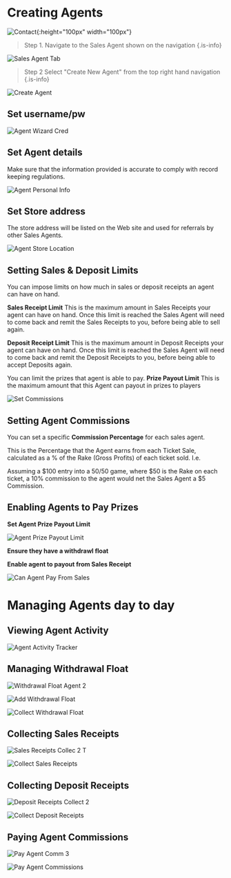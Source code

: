 <!-- TITLE: Managing Sales Agents -->
<!-- SUBTITLE: A quick summary of Agents -->

# Creating Agents
![Contact](/uploads/contact.png "Contact"){:height="100px" width="100px"}



> Step 1.  Navigate to the Sales Agent shown on the navigation
{.is-info}

![Sales Agent Tab](/uploads/sales-agent-tab.png "Sales Agent Tab")

> Step 2 Select "Create New Agent" from the top right hand navigation
{.is-info}

![Create Agent](/uploads/create-agent.png "Create Agent")



## Set username/pw

![Agent Wizard Cred](/uploads/agent-wizard-cred.png "Agent Wizard Cred")



## Set Agent details

Make sure that the information provided is accurate to comply with record keeping regulations.

![Agent Personal Info](/uploads/agent-personal-info.png "Agent Personal Info")


## Set Store address

The store address will be listed on the Web site and used for referrals by other Sales Agents.


![Agent Store Location](/uploads/agent-store-location.png "Agent Store Location")

## Setting Sales & Deposit Limits


You can impose limits on how much in sales or deposit receipts an agent can have on hand. 

**Sales Receipt Limit**
This is the maximum amount in Sales Receipts your agent can have on hand. Once this limit is reached the Sales Agent will need to come back and remit the Sales Receipts to you, before being able to sell again.

**Deposit Receipt Limit**
This is the maximum amount in Deposit Receipts your agent can have on hand. Once this limit is reached the Sales Agent will need to come back and remit the Deposit Receipts to you, before being able to accept Deposits again.

You can limit the prizes that agent is able to pay.
**Prize Payout Limit**
This is the maximum amount that this Agent can payout in prizes to players

![Set Commissions](/uploads/set-commissions.png "Set Commissions")
## Setting Agent Commissions
You can set  a specific **Commission Percentage** for each sales agent.

This is the Percentage that the Agent earns from each Ticket Sale, calculated as a % of the Rake (Gross Profits) of each ticket sold. I.e. 

Assuming a $100 entry into a 50/50 game, where $50 is the Rake on each ticket, a 10% commission to the agent would net the Sales Agent a $5 Commission.


## Enabling Agents to Pay Prizes

**Set Agent Prize Payout Limit**

![Agent Prize Payout Limit](/uploads/agent-prize-payout-limit.png "Agent Prize Payout Limit")

**Ensure they have a withdrawl float**

**Enable agent to payout from Sales Receipt**

![Can Agent Pay From Sales](/uploads/can-agent-pay-from-sales.png "Can Agent Pay From Sales")

# Managing Agents day to day

## Viewing Agent Activity

![Agent Activity Tracker](/uploads/agent-activity-tracker.png "Agent Activity Tracker")


## Managing Withdrawal Float

![Withdrawal Float Agent 2](/uploads/withdrawal-float-agent-2.png "Withdrawal Float Agent 2")

![Add Withdrawal Float](/uploads/add-withdrawal-float.png "Add Withdrawal Float")

![Collect Withdrawal Float](/uploads/collect-withdrawal-float.png "Collect Withdrawal Float")

## Collecting Sales Receipts

![Sales Receipts Collec 2 T](/uploads/sales-receipts-collec-2-t.png "Sales Receipts Collec 2 T")

![Collect Sales Receipts](/uploads/collect-sales-receipts.png "Collect Sales Receipts")

## Collecting Deposit Receipts

![Deposit Receipts Collect 2](/uploads/deposit-receipts-collect-2.png "Deposit Receipts Collect 2")

![Collect Deposit Receipts](/uploads/collect-deposit-receipts.png "Collect Deposit Receipts")


## Paying Agent Commissions

![Pay Agent Comm 3](/uploads/pay-agent-comm-3.png "Pay Agent Comm 3")

![Pay Agent Commissions](/uploads/pay-agent-commissions.png "Pay Agent Commissions")